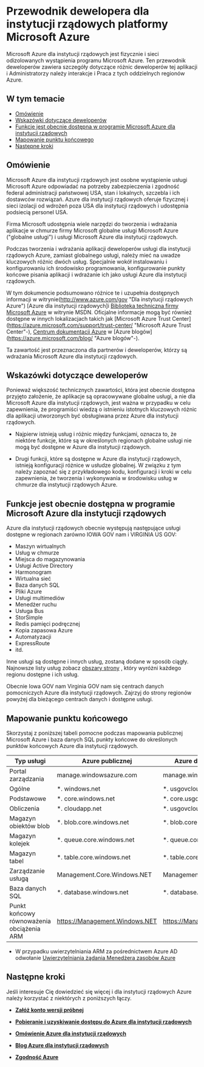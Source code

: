 <properties 
    pageTitle="Przewodnik dla deweloperów Azure dla instytucji rządowych" 
    description="Umożliwia porównanie funkcji i wskazówki dotyczące tworzenia aplikacji dla instytucji rządowych Azure" 
    services="" 
    cloud="gov"
    documentationCenter="" 
    authors="Joharve2" 
    manager="Chrisnie" 
    editor=""/>

<tags 
    ms.service="multiple" 
    ms.devlang="na" 
    ms.topic="article" 
    ms.tgt_pltfrm="na" 
    ms.workload="azure-government" 
    ms.date="10/29/2015" 
    ms.author="jharve"/>


#  <a name="microsoft-azure-government-developer-guide"></a>Przewodnik dewelopera dla instytucji rządowych platformy Microsoft Azure 

<p> Microsoft Azure dla instytucji rządowych jest fizycznie i sieci odizolowanych wystąpienia programu Microsoft Azure.  Ten przewodnik deweloperów zawiera szczegóły dotyczące różnic deweloperów tej aplikacji i Administratorzy należy interakcje i Praca z tych oddzielnych regionów Azure.

<!--Table of contents for topic, the words in brackets must match the heading wording exactly-->


## <a name="in-this-topic"></a>W tym temacie


+ [Omówienie](#Overview)
+ [Wskazówki dotyczące deweloperów](#Guidance)
+ [Funkcje jest obecnie dostępna w programie Microsoft Azure dla instytucji rządowych](#Features)
+ [Mapowanie punktu końcowego](#Endpoint)
+ [Następne kroki](#next)


## <a name="Overview"></a>Omówienie

Microsoft Azure dla instytucji rządowych jest osobne wystąpienie usługi Microsoft Azure odpowiadać na potrzeby zabezpieczenia i zgodność federal administracji państwowej USA, stan i lokalnych, szczebla i ich dostawców rozwiązań. Azure dla instytucji rządowych oferuje fizycznej i sieci izolacji od wdrożeń poza USA dla instytucji rządowych i udostępnia podsiecią personel USA. 

Firma Microsoft udostępnia wiele narzędzi do tworzenia i wdrażania aplikacje w chmurze firmy Microsoft globalne usługi Microsoft Azure ("globalne usługi") i usługi Microsoft Azure dla instytucji rządowych.

Podczas tworzenia i wdrażania aplikacji deweloperów usługi dla instytucji rządowych Azure, zamiast globalnego usługi, należy mieć na uwadze kluczowych różnic dwóch usług.  Specjalnie wokół instalowaniu i konfigurowaniu ich środowisko programowania, konfigurowanie punkty końcowe pisania aplikacji i wdrażanie ich jako usługi Azure dla instytucji rządowych.

W tym dokumencie podsumowano różnice te i uzupełnia dostępnych informacji w witrynie(http://www.azure.com/gov "Dla instytucji rządowych Azure") [Azure dla instytucji rządowych]i [Biblioteka techniczna firmy Microsoft Azure](http://msdn.microsoft.com/cloud-app-development-msdn "MSDN") w witrynie MSDN. Oficjalne informacje mogą być również dostępne w innych lokalizacjach takich jak [Microsoft Azure Trust Center] (https://azure.microsoft.com/support/trust-center/ "Microsoft Azure Trust Center"-), [Centrum dokumentacji Azure](https://azure.microsoft.com/documentation/) w [Azure blogów] (https://azure.microsoft.com/blog/ "Azure blogów"-). 

Ta zawartość jest przeznaczona dla partnerów i deweloperów, którzy są wdrażania Microsoft Azure dla instytucji rządowych.



## <a name="Guidance"></a>Wskazówki dotyczące deweloperów
Ponieważ większość technicznych zawartości, która jest obecnie dostępna przyjęto założenie, że aplikacje są opracowywane globalne usługi, a nie dla Microsoft Azure dla instytucji rządowych, jest ważna w przypadku w celu zapewnienia, że programiści wiedzą o istnieniu istotnych kluczowych różnic dla aplikacji utworzonych być obsługiwana przez Azure dla instytucji rządowych.

- Najpierw istnieją usług i różnic między funkcjami, oznacza to, że niektóre funkcje, które są w określonych regionach globalne usługi nie mogą być dostępne w Azure dla instytucji rządowych.

- Drugi funkcji, które są dostępne w Azure dla instytucji rządowych, istnieją konfiguracji różnice w usłudze globalnej.  W związku z tym należy zapoznać się z przykładowego kodu, konfiguracji i kroki w celu zapewnienia, że tworzenia i wykonywania w środowisku usług w chmurze dla instytucji rządowych Azure.


## <a name="Features"></a>Funkcje jest obecnie dostępna w programie Microsoft Azure dla instytucji rządowych
Azure dla instytucji rządowych obecnie występują następujące usługi dostępne w regionach zarówno IOWA GOV nam i VIRGINIA US GOV:

- Maszyn wirtualnych
- Usług w chmurze
- Miejsca do magazynowania
- Usługi Active Directory
- Harmonogram
- Wirtualna sieć
- Baza danych SQL
- Pliki Azure
- Usługi multimediów
- Menedżer ruchu
- Usługa Bus
- StorSimple
- Redis pamięci podręcznej
- Kopia zapasowa Azure
- Automatyzacji
- ExpressRoute
- itd.

Inne usługi są dostępne i innych usług, zostaną dodane w sposób ciągły.  Najnowsze listy usług zobacz [obszary strony](https://azure.microsoft.com/regions/#services) , który wyróżni każdego regionu dostępne i ich usług.  

Obecnie Iowa GOV nam Virginia GOV nam się centrach danych pomocniczych Azure dla instytucji rządowych.  Zajrzyj do strony regionów powyżej dla bieżącego centrach danych i dostępne usługi.

## <a name="Endpoint"></a>Mapowanie punktu końcowego

Skorzystaj z poniższej tabeli pomocne podczas mapowania publicznej Microsoft Azure i baza danych SQL punkty końcowe do określonych punktów końcowych Azure dla instytucji rządowych.


Typ usługi|Azure publicznej|Azure dla instytucji rządowych
---|---|---
Portal zarządzania|manage.windowsazure.com|manage.windowsazure.us
Ogólne|*. windows.net|*. usgovcloudapi.net
Podstawowe|*. core.windows.net|*. core.usgovcloudapi.net
Obliczenia|*. cloudapp.net|*. usgovcloudapp.net
Magazyn obiektów blob|*. blob.core.windows.net|   *. blob.core.usgovcloudapi.net
Magazyn kolejek|*. queue.core.windows.net|*. queue.core.usgovcloudapi.net
Magazyn tabel|*. table.core.windows.net|*. table.core.usgovcloudapi.net
Zarządzanie usługą|Management.Core.Windows.NET|Management.Core.usgovcloudapi.NET
Baza danych SQL|*. database.windows.net|*. database.usgovcloudapi.net
Punkt końcowy równoważenia obciążenia ARM|https://Management.Windows.NET|https://Management.usgovcloudapi.NET  

* W przypadku uwierzytelniania ARM za pośrednictwem Azure AD odwołanie [Uwierzytelniania żądania Menedżera zasobów Azure](https://msdn.microsoft.com/library/azure/dn790557.aspx)

## <a name="next"></a>Następne kroki

Jeśli interesuje Cię dowiedzieć się więcej i dla instytucji rządowych Azure należy korzystać z niektórych z poniższych łączy.

- **[Załóż konto wersji próbnej](https://azuregov.microsoft.com/trial/azuregovtrial)**

- **[Pobieranie i uzyskiwanie dostępu do Azure dla instytucji rządowych](http://azure.com/gov)**

- **[Omówienie Azure dla instytucji rządowych](/azure-government-overview)**

- **[Blog Azure dla instytucji rządowych](http://blogs.msdn.com/b/azuregov/)**

- **[Zgodność Azure](https://azure.microsoft.com/support/trust-center/compliance/)**

<!--Anchors-->



<!-- Images. -->

[1]: ./media/azure-government-developer-guide/publisherguide.png


<!--Link references-->
[Link 1 to another azure.microsoft.com documentation topic]: virtual-machines-windows-hero-tutorial.md
[Link 2 to another azure.microsoft.com documentation topic]: web-sites-custom-domain-name.md
[Link 3 to another azure.microsoft.com documentation topic]: storage-whatis-account.md
